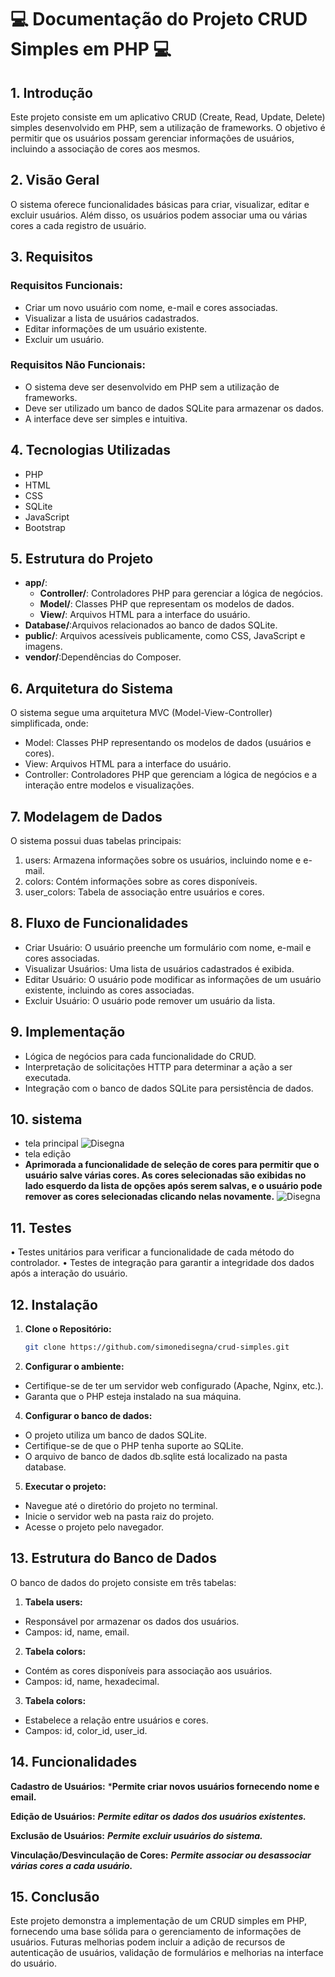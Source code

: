 # :computer: Documentação do Projeto CRUD Simples em PHP  :computer:
## 1. Introdução
Este projeto consiste em um aplicativo CRUD (Create, Read, Update, Delete) simples desenvolvido em PHP, sem a utilização de frameworks. O objetivo é permitir que os usuários possam gerenciar informações de usuários, incluindo a associação de cores aos mesmos.

## 2. Visão Geral
O sistema oferece funcionalidades básicas para criar, visualizar, editar e excluir usuários. Além disso, os usuários podem associar uma ou várias cores a cada registro de usuário.

## 3. Requisitos

### Requisitos Funcionais:
- Criar um novo usuário com nome, e-mail e cores associadas.
- Visualizar a lista de usuários cadastrados.
- Editar informações de um usuário existente.
- Excluir um usuário.

### Requisitos Não Funcionais:
- O sistema deve ser desenvolvido em PHP sem a utilização de frameworks.
- Deve ser utilizado um banco de dados SQLite para armazenar os dados.
- A interface deve ser simples e intuitiva.

## 4. Tecnologias Utilizadas
- PHP
- HTML
- CSS
- SQLite
- JavaScript
- Bootstrap

## 5. Estrutura do Projeto
- **app/**:
  - **Controller/**: Controladores PHP para gerenciar a lógica de negócios.
  - **Model/**: Classes PHP que representam os modelos de dados.
  - **View/**: Arquivos HTML para a interface do usuário.
- **Database/**:Arquivos relacionados ao banco de dados SQLite.
- **public/**: Arquivos acessíveis publicamente, como CSS, JavaScript e imagens.
- **vendor/**:Dependências do Composer.
 
## 6. Arquitetura do Sistema

O sistema segue uma arquitetura MVC (Model-View-Controller) simplificada, onde:

- Model: Classes PHP representando os modelos de dados (usuários e cores).
- View: Arquivos HTML para a interface do usuário.
- Controller: Controladores PHP que gerenciam a lógica de negócios e a interação entre modelos e visualizações.

## 7. Modelagem de Dados
O sistema possui duas tabelas principais:

1. users: Armazena informações sobre os usuários, incluindo nome e e-mail.
2. colors: Contém informações sobre as cores disponíveis.
3. user_colors: Tabela de associação entre usuários e cores.

## 8. Fluxo de Funcionalidades
- Criar Usuário: O usuário preenche um formulário com nome, e-mail e cores associadas.
- Visualizar Usuários: Uma lista de usuários cadastrados é exibida.
- Editar Usuário: O usuário pode modificar as informações de um usuário existente, incluindo as cores associadas.
- Excluir Usuário: O usuário pode remover um usuário da lista.

## 9. Implementação
- Lógica de negócios para cada funcionalidade do CRUD.
- Interpretação de solicitações HTTP para determinar a ação a ser executada.
- Integração com o banco de dados SQLite para persistência de dados.

## 10. sistema
- tela principal
![Disegna](https://raw.githubusercontent.com/simonedisegna/crud-simples/main/public/img/principal.jpg)
- tela edição
- **Aprimorada a funcionalidade de seleção de cores para permitir que o usuário salve várias cores. As cores selecionadas são exibidas no lado esquerdo da lista de opções após serem salvas, e o usuário pode remover as cores selecionadas clicando nelas novamente.**
![Disegna](https://raw.githubusercontent.com/simonedisegna/crud-simples/main/public/img/edicao.jpg)

## 11. Testes
• Testes unitários para verificar a funcionalidade de cada método do controlador.
• Testes de integração para garantir a integridade dos dados após a interação do usuário.

## 12. Instalação

1. **Clone o Repositório:**
   ```bash
   git clone https://github.com/simonedisegna/crud-simples.git
   ```
2. **Configurar o ambiente:**

- Certifique-se de ter um servidor web configurado (Apache, Nginx, etc.).
- Garanta que o PHP esteja instalado na sua máquina.

4. **Configurar o banco de dados:**

- O projeto utiliza um banco de dados SQLite.
- Certifique-se de que o PHP tenha suporte ao SQLite.
- O arquivo de banco de dados db.sqlite está localizado na pasta database.

5. **Executar o projeto:**

- Navegue até o diretório do projeto no terminal.
- Inicie o servidor web na pasta raiz do projeto.
- Acesse o projeto pelo navegador.

## 13. Estrutura do Banco de Dados
O banco de dados do projeto consiste em três tabelas:

1. **Tabela users:**

- Responsável por armazenar os dados dos usuários.
- Campos: id, name, email.

2. **Tabela colors:**

- Contém as cores disponíveis para associação aos usuários.
- Campos: id, name, hexadecimal.

3. **Tabela colors:**

- Estabelece a relação entre usuários e cores.
- Campos: id, color_id, user_id.


## 14. Funcionalidades

**Cadastro de Usuários:**
***Permite criar novos usuários fornecendo nome e email.**

**Edição de Usuários:**
***Permite editar os dados dos usuários existentes.***

**Exclusão de Usuários:**
***Permite excluir usuários do sistema.***

**Vinculação/Desvinculação de Cores:**
***Permite associar ou desassociar várias cores a cada usuário.***

## 15. Conclusão
Este projeto demonstra a implementação de um CRUD simples em PHP, fornecendo uma base sólida para o gerenciamento de informações de usuários. Futuras melhorias podem incluir a adição de recursos de autenticação de usuários, validação de formulários e melhorias na interface do usuário.
